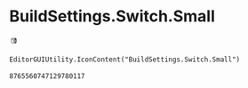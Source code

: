 # BuildSettings.Switch.Small
![](/img/BuildSettings.Switch.Small.png)

``` CSharp
EditorGUIUtility.IconContent("BuildSettings.Switch.Small")
```
```
8765560747129780117
```
